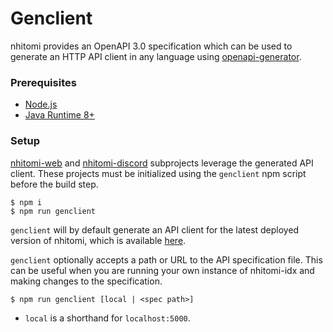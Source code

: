 # Genclient

nhitomi provides an OpenAPI 3.0 specification which can be used to generate an HTTP API client in any language using [openapi-generator](https://github.com/OpenAPITools/openapi-generator).

### Prerequisites

- [Node.js](https://nodejs.org/en/)
- [Java Runtime 8+](https://www.java.com/en/download/)

### Setup

[nhitomi-web](nhitomi-web) and [nhitomi-discord](nhitomi-discord) subprojects leverage the generated API client. These projects must be initialized using the `genclient` npm script before the build step.

```shell
$ npm i
$ npm run genclient
```

`genclient` will by default generate an API client for the latest deployed version of nhitomi, which is available [here](https://nhitomi-next.chiya.dev/api/v1).

`genclient` optionally accepts a path or URL to the API specification file. This can be useful when you are running your own instance of nhitomi-idx and making changes to the specification.

```shell
$ npm run genclient [local | <spec path>]
```

- `local` is a shorthand for `localhost:5000`.
